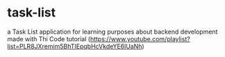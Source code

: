 # task-list

a Task List application for learning purposes about backend development made with Thi Code tutorial
(https://www.youtube.com/playlist?list=PLR8JXremim5BhTIEpqbHcVkdeYE6lUaNh)

